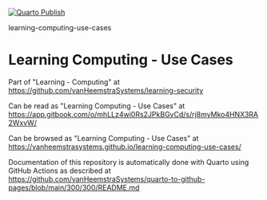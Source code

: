 [![Quarto Publish](https://github.com/vanHeemstraSystems/learning-computing-use-cases/actions/workflows/publish.yml/badge.svg)](https://github.com/vanHeemstraSystems/learning-computing-use-cases/actions/workflows/publish.yml)

learning-computing-use-cases
# Learning Computing - Use Cases

Part of "Learning - Computing" at https://github.com/vanHeemstraSystems/learning-security

Can be read as "Learning Computing - Use Cases" at https://app.gitbook.com/o/mhLLz4wi0Rs2JPkBGvCd/s/rj8myMko4HNX3RA2WxvW/

Can be browsed as "Learning Computing - Use Cases" at https://vanheemstrasystems.github.io/learning-computing-use-cases/

Documentation of this repository is automatically done with Quarto using GitHub Actions as described at https://github.com/vanHeemstraSystems/quarto-to-github-pages/blob/main/300/300/README.md
